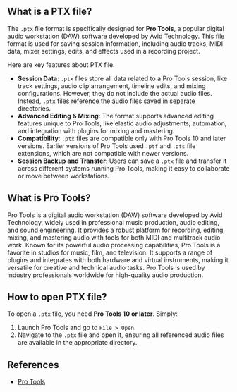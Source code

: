 ## What is a PTX file?

The `.ptx` file format is specifically designed for **Pro Tools**, a popular digital audio workstation (DAW) software developed by Avid Technology. This file format is used for saving session information, including audio tracks, MIDI data, mixer settings, edits, and effects used in a recording project.

Here are key features about PTX file.

-   **Session Data**: `.ptx` files store all data related to a Pro Tools session, like track settings, audio clip arrangement, timeline edits, and mixing configurations. However, they do not include the actual audio files. Instead, `.ptx` files reference the audio files saved in separate directories.
-   **Advanced Editing & Mixing**: The format supports advanced editing features unique to Pro Tools, like elastic audio adjustments, automation, and integration with plugins for mixing and mastering.
-   **Compatibility**: `.ptx` files are compatible only with Pro Tools 10 and later versions. Earlier versions of Pro Tools used `.ptf` and `.pts` file extensions, which are not compatible with newer versions.
-   **Session Backup and Transfer**: Users can save a `.ptx` file and transfer it across different systems running Pro Tools, making it easy to collaborate or move between workstations.

## What is Pro Tools?

Pro Tools is a digital audio workstation (DAW) software developed by Avid Technology, widely used in professional music production, audio editing, and sound engineering. It provides a robust platform for recording, editing, mixing, and mastering audio with tools for both MIDI and multitrack audio work. Known for its powerful audio processing capabilities, Pro Tools is a favorite in studios for music, film, and television. It supports a range of plugins and integrates with both hardware and virtual instruments, making it versatile for creative and technical audio tasks. Pro Tools is used by industry professionals worldwide for high-quality audio production.

## How to open PTX file?

To open a `.ptx` file, you need **Pro Tools 10 or later**. Simply:

1.  Launch Pro Tools and go to `File > Open`.
2.  Navigate to the `.ptx` file and open it, ensuring all referenced audio files are available in the appropriate directory.

## References
- [Pro Tools](https://en.wikipedia.org/wiki/Pro_Tools)
